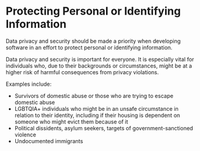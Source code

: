 # Protecting Personal or Identifying Information

Data privacy and security should be made a priority when developing software in
an effort to protect personal or identifying information.

Data privacy and security is important for everyone. It is especially vital for individuals who, due to their backgrounds or circumstances, might be at a higher risk of harmful consequences from privacy violations.

Examples include:

- Survivors of domestic abuse or those who are trying to escape domestic abuse
- LGBTQIA+ individuals who might be in an unsafe circumstance in relation to their identity, including if their housing is dependent on someone who might evict them because of it
- Political dissidents, asylum seekers, targets of government-sanctioned
  violence
- Undocumented immigrants

